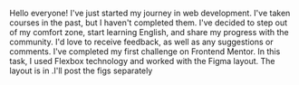 Hello everyone!
I've just started my journey in web development. I've taken courses in the past, but I haven't completed them.
I've decided to step out of my comfort zone, start learning English, and share my progress with the community.
I'd love to receive feedback, as well as any suggestions or comments.
I've completed my first challenge on Frontend Mentor.
In this task, I used Flexbox technology and worked with the Figma layout.
The layout is in .I'll post the figs separately